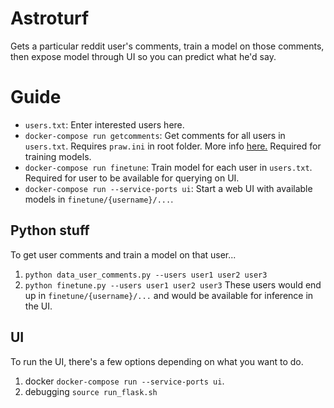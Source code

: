 # Astroturf
Gets a particular reddit user's comments, train a model on those comments, then expose model through UI so you can predict what he'd say.

# Guide
- `users.txt`: Enter interested users here.
- `docker-compose run getcomments`: Get comments for all users in `users.txt`. Requires `praw.ini` in root folder. More info [here.](https://praw.readthedocs.io/en/latest/getting_started/configuration/prawini.html) Required for training models.
- `docker-compose run finetune`: Train model for each user in `users.txt`. Required for user to be available for querying on UI.
- `docker-compose run --service-ports ui`: Start a web UI with available models in `finetune/{username}/...`.

## Python stuff
To get user comments and train a model on that user...
1. `python data_user_comments.py --users user1 user2 user3`
2. `python finetune.py --users user1 user2 user3`
These users would end up in `finetune/{username}/...` and would be available for inference in the UI.

## UI
To run the UI, there's a few options depending on what you want to do.
1. docker `docker-compose run --service-ports ui`.
2. debugging `source run_flask.sh`
